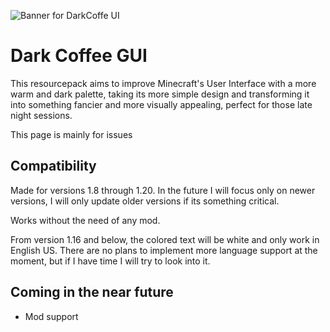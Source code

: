 ![Banner for DarkCoffe UI](https://i.imgur.com/4mTZUCY.png)
# Dark Coffee GUI
This resourcepack aims to improve Minecraft's User Interface with a more warm and dark palette, taking its more simple design and transforming it into something fancier and more visually appealing, perfect for those late night sessions.

This page is mainly for issues
## Compatibility
Made for versions 1.8 through 1.20. In the future I will focus only on newer versions, I will only update older versions if its something critical.

Works without the need of any mod.

From version 1.16 and below, the colored text will be white and only work in English US. There are no plans to implement more language support at the moment, but if I have time I will try to look into it.

## Coming in the near future

- Mod support
